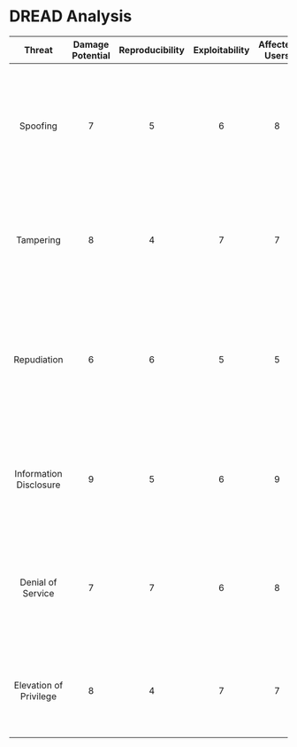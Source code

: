 # DREAD Analysis

|       **Threat**       | **Damage Potential** | **Reproducibility** | **Exploitability** | **Affected Users** | **Discoverability** | **DREAD Score** | **Justification** |
|:----------------------:|:--------------------:|:-------------------:|:------------------:|:------------------:|:-------------------:|:---------------:|:-----------------:|
|        Spoofing        |          7           |          5          |         6          |         8          |          6          |       6.4       | Spoofing can lead to unauthorized access, affecting many users. However, it requires some skill and knowledge to perform. |
|       Tampering        |          8           |          4          |         7          |         7          |          5          |       6.2       | Tampering can lead to data corruption or loss, but it's not always easy to perform or discover. |
|      Repudiation       |          6           |          6          |         5          |         5          |          7          |       5.8       | Repudiation might not directly harm the system, but it can lead to disputes and loss of trust. It's relatively easy to claim an action wasn't performed. |
| Information Disclosure |          9           |          5          |         6          |         9          |          6          |       7.0       | Information disclosure can lead to serious consequences like identity theft, and it can potentially affect many users. |
|   Denial of Service    |          7           |          7          |         6          |         8          |          6          |       6.8       | A successful DoS attack can make the system unavailable to all users, but it requires some resources and skills to perform. |
| Elevation of Privilege |          8           |          4          |         7          |         7          |          5          |       6.2       | Elevation of privilege can lead to serious damage, but it's not always easy to perform or discover. |
